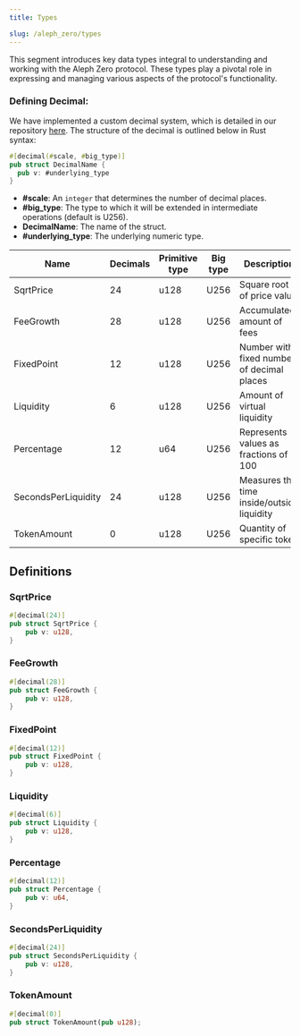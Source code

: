 ```yaml
---
title: Types

slug: /aleph_zero/types
---
```


This segment introduces key data types integral to understanding and working with the Aleph Zero protocol. These types play a pivotal role in expressing and managing various aspects of the protocol's functionality.

### Defining Decimal:
We have implemented a custom decimal system, which is detailed in our repository [here](https://github.com/invariant-labs/decimal). The structure of the decimal is outlined below in Rust syntax:
```rust
#[decimal(#scale, #big_type)]
pub struct DecimalName {
  pub v: #underlying_type
}
```
- **#scale**: An `integer` that determines the number of decimal places.
- **#big_type**: The type to which it will be extended in intermediate operations (default is U256).
- **DecimalName**: The name of the struct.
- **#underlying_type**: The underlying numeric type.

|Name|Decimals|Primitive type|Big type|Description|
|-|-|-|-|-|
|SqrtPrice|24|u128|U256|Square root of price value|
|FeeGrowth|28|u128|U256|Accumulated amount of fees|
|FixedPoint|12|u128|U256|Number with fixed number of decimal places|
|Liquidity|6|u128|U256|Amount of virtual liquidity|
|Percentage|12|u64|U256|Represents values as fractions of 100|
|SecondsPerLiquidity|24|u128|U256|Measures the time inside/outside liquidity|
|TokenAmount|0|u128|U256|Quantity of specific token|

## Definitions

### SqrtPrice

```rust
#[decimal(24)]
pub struct SqrtPrice {
    pub v: u128,
}
```

### FeeGrowth
```rust
#[decimal(28)]
pub struct FeeGrowth {
    pub v: u128,
}
```
### FixedPoint
```rust
#[decimal(12)]
pub struct FixedPoint {
    pub v: u128,
}
```
### Liquidity
```rust
#[decimal(6)]
pub struct Liquidity {
    pub v: u128,
}
```
### Percentage
```rust
#[decimal(12)]
pub struct Percentage {
    pub v: u64,
}
```
### SecondsPerLiquidity
```rust
#[decimal(24)]
pub struct SecondsPerLiquidity {
    pub v: u128,
}
```
### TokenAmount
```rust
#[decimal(0)]
pub struct TokenAmount(pub u128);
```
